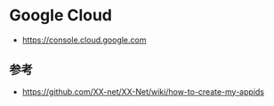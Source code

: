 # Google Cloud

- https://console.cloud.google.com

## 参考
- https://github.com/XX-net/XX-Net/wiki/how-to-create-my-appids

